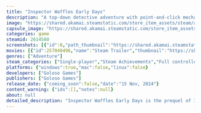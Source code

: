 ```yaml
---
title: "Inspector Waffles Early Days"
description: "A top-down detective adventure with point-and-click mechanics, inspired by classic Game Boy games. Follow Waffles in his first days as an inspector who wants to prove to everyone that he is more than just a rookie. But beware… Your future worst enemy is hiding in the shadows."
image: "https://shared.akamai.steamstatic.com/store_item_assets/steam/apps/2614580/header.jpg?t=1731686506"
capsule_image: "https://shared.akamai.steamstatic.com/store_item_assets/steam/apps/2614580/capsule_231x87.jpg?t=1731686506"
categories: game
steamid: 2614580
screenshots: [{"id":0,"path_thumbnail":"https://shared.akamai.steamstatic.com/store_item_assets/steam/apps/2614580/ss_122615594764aff136f054f93237e06bfdeab957.600x338.jpg?t=1731686506","path_full":"https://shared.akamai.steamstatic.com/store_item_assets/steam/apps/2614580/ss_122615594764aff136f054f93237e06bfdeab957.1920x1080.jpg?t=1731686506"},{"id":1,"path_thumbnail":"https://shared.akamai.steamstatic.com/store_item_assets/steam/apps/2614580/ss_95862eccdd7daf89d7968a9e9c15127460c9717c.600x338.jpg?t=1731686506","path_full":"https://shared.akamai.steamstatic.com/store_item_assets/steam/apps/2614580/ss_95862eccdd7daf89d7968a9e9c15127460c9717c.1920x1080.jpg?t=1731686506"},{"id":2,"path_thumbnail":"https://shared.akamai.steamstatic.com/store_item_assets/steam/apps/2614580/ss_bbe81d1b4a6f0ca87ffe6df1239378dc993a31a1.600x338.jpg?t=1731686506","path_full":"https://shared.akamai.steamstatic.com/store_item_assets/steam/apps/2614580/ss_bbe81d1b4a6f0ca87ffe6df1239378dc993a31a1.1920x1080.jpg?t=1731686506"},{"id":3,"path_thumbnail":"https://shared.akamai.steamstatic.com/store_item_assets/steam/apps/2614580/ss_66f70636259618ee15acd782981441ff14d4f77d.600x338.jpg?t=1731686506","path_full":"https://shared.akamai.steamstatic.com/store_item_assets/steam/apps/2614580/ss_66f70636259618ee15acd782981441ff14d4f77d.1920x1080.jpg?t=1731686506"},{"id":4,"path_thumbnail":"https://shared.akamai.steamstatic.com/store_item_assets/steam/apps/2614580/ss_724ee420b27acc289c82db4099526e6b6015def7.600x338.jpg?t=1731686506","path_full":"https://shared.akamai.steamstatic.com/store_item_assets/steam/apps/2614580/ss_724ee420b27acc289c82db4099526e6b6015def7.1920x1080.jpg?t=1731686506"}]
movies: [{"id":257040496,"name":"Steam Trailer","thumbnail":"https://shared.akamai.steamstatic.com/store_item_assets/steam/apps/257040496/movie.293x165.jpg?t=1721920679","webm":{"480":"http://video.akamai.steamstatic.com/store_trailers/257040496/movie480_vp9.webm?t=1721920679","max":"http://video.akamai.steamstatic.com/store_trailers/257040496/movie_max_vp9.webm?t=1721920679"},"mp4":{"480":"http://video.akamai.steamstatic.com/store_trailers/257040496/movie480.mp4?t=1721920679","max":"http://video.akamai.steamstatic.com/store_trailers/257040496/movie_max.mp4?t=1721920679"},"highlight":true}]
genres: ["Adventure"]
steam_categories: ["Single-player","Steam Achievements","Full controller support","Steam Cloud","Family Sharing"]
platforms: {"windows":true,"mac":false,"linux":false}
developers: ["Goloso Games"]
publishers: ["Goloso Games"]
release_date: {"coming_soon":false,"date":"15 Nov, 2024"}
content_warning: {"ids":[],"notes":null}
about: null
detailed_description: "Inspector Waffles Early Days is the prequel of Inspector Waffles, the adventure/detective game released in 2021. This new game was made for Game Boy Color, and is also available for PC! <br><br><br><br>This time, follow a younger Waffles, a cunning and witty cat, in his first days as an Inspector who wants to prove to everyone that he is more than just a rookie. Your partner, Pancakes, is an experienced Inspector and probably the only one at the police station that isn’t an incompetent policecat. <br><br>With this top-tier team, catching bad guys could sound easy, but beware… Your future worst enemy is hiding in the shadows, waiting for you to make the first mistake.<br><br><img class=\"bb_img\" src=\"https://shared.akamai.steamstatic.com/store_item_assets/steam/apps/2614580/extras/QuickTrailer2.gif?t=1731686506\" /><h2 class=\"bb_tag\">A detective adventure game</h2><br>Inspector Waffles Early Days is a top-down detective adventure with point-and-click mechanics and puzzles to solve, inspired by classic Game Boy games.<br><br>The game will be divided in 5 distinct chapters: in each of them, you’ll have to solve a case. It could be theft, arson, drug traffic… you’ll still have three main actions to do:<h2 class=\"bb_tag\">Find clues</h2><br>Inspect crime scenes, follow culprit pawsteps, interact with decors… There will be a lot of different ways to find clues!<br><br><img class=\"bb_img\" src=\"https://shared.akamai.steamstatic.com/store_item_assets/steam/apps/2614580/extras/PeepLuna2.gif?t=1731686506\" /><h2 class=\"bb_tag\">Interrogate animal of interest</h2><br>Suspects, witnesses, victims… you’ll meet a full cast of anthropomorphic animals who will have maybe a lot to say to you, or maybe some secrets to hide. <br>Interrogating them will allow you to know the truth from the falsehood: ask the right questions, and use the right clue to prove them wrong!<br><br><img class=\"bb_img\" src=\"https://shared.akamai.steamstatic.com/store_item_assets/steam/apps/2614580/extras/FirstQuestion.gif?t=1731686506\" /><h2 class=\"bb_tag\">Report to your partner</h2><br>At the end of each case, after that you have interrogated all suspects/witnesses, you need to report to your partner, Pancakes. He’ll ask you a couple of questions: It's up to you to prove that you have understood who is the culprit!<br><br><img class=\"bb_img\" src=\"https://shared.akamai.steamstatic.com/store_item_assets/steam/apps/2614580/extras/Report.gif?t=1731686506\" />"
---
```


